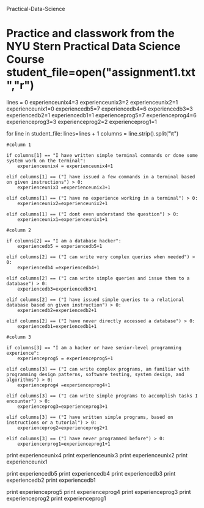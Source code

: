 Practical-Data-Science


Practice and classwork from the NYU Stern Practical Data Science Course 
student_file=open("assignment1.txt","r")
======================


lines = 0
experienceunix4=3
experienceunix3=2
experienceunix2=1
experienceunix1=0
experiencedb5=7
experiencedb4=6
experiencedb3=3
experiencedb2=1
experiencedb1=1
experienceprog5=7
experienceprog4=6
experienceprog3=3
experienceprog2=2
experienceprog1=1

for line in student_file:
	lines=lines + 1
	columns = line.strip().split("\t")
	
	#column 1

	if columns[1] == "I have written simple terminal commands or done some system work on the terminal":
		experienceunix4 = experienceunix4+1

	elif columns[1] == ("I have issued a few commands in a terminal based on given instructions") > 0:
		experienceunix3 =experienceunix3+1

	elif columns[1] == ("I have no experience working in a terminal") > 0:
		experienceunix2=experienceunix2+1

	elif columns[1] == ("I dont even understand the question") > 0:
		experienceunix1=experienceunix1+1

	#column 2

	if columns[2] == "I am a database hacker":
		experiencedb5 = experiencedb5+1

	elif columns[2] == ("I can write very complex queries when needed") > 0:
		experiencedb4 =experiencedb4+1

	elif columns[2] == ("I can write simple queries and issue them to a database") > 0:
		experiencedb3=experiencedb3+1

	elif columns[2] == ("I have issued simple queries to a relational database based on given instruction") > 0:
		experiencedb2=experiencedb2+1

	elif columns[2] == ("I have never directly accessed a database") > 0:
		experiencedb1=experiencedb1+1

	#column 3

	if columns[3] == "I am a hacker or have senior-level programming experience":
		experienceprog5 = experienceprog5+1

	elif columns[3] == ("I can write complex programs, am familiar with programming design patterns, software testing, system design, and algorithms") > 0:
		experienceprog4 =experienceprog4+1

	elif columns[3] == ("I can write simple programs to accomplish tasks I encounter") > 0:
		experienceprog3=experienceprog3+1

	elif columns[3] == ("I have written simple programs, based on instructions or a tutorial") > 0:
		experienceprog2=experienceprog2+1

	elif columns[3] == ("I have never programmed before") > 0:
		experiencerprog1=experienceprog1+1


print experienceunix4
print experienceunix3
print experienceunix2
print experienceunix1

print experiencedb5
print experiencedb4
print experiencedb3
print experiencedb2
print experiencedb1

print experienceprog5
print experienceprog4
print experienceprog3
print experienceprog2
print experienceprog1
